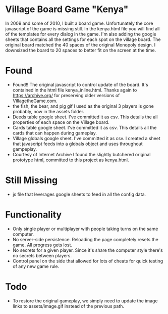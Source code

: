 # Village Board Game "Kenya" 
In 2009 and some of 2010, I built a board game. Unfortunately the core javascript of the game is missing still.  In the kenya.html file you will find all of the templates for every dialog in the game.  I'm also adding the google sheets that contains all the settings for each spot on the village board. 
The original board matched the 40 spaces of the original Monopoly design.  I downsized the board to 20 spaces to better fit on the screen at the time.  
# Found
* Found!! The original javascript to control update of the board. It's contained in the html file kenya_inline.html. Thanks again to https://archive.org/ for preserving older versions of VillagetheGame.com.
* the fish, the bear, and pig gif I used as the original 3 players is gone probably, now in the assets folder.
* Deeds table google sheet.  I've committed it as csv. This details the all properties of each space on the Village board.  
* Cards table google sheet.  I've committed it as csv.  This details all the cards that can happen during gameplay.  
* Village globals google sheet. I've committed it as csv. I created a sheet that javascript feeds into a globals object and uses throughout gampeplay.  
* Courtesy of Internet Archive I found the slightly butchered original prototype html, committed to this project as kenya.html. 

# Still Missing 
* js file that leverages google sheets to feed in all the config data. 

# Functionality
* Only single player or multiplayer with people taking turns on the same computer.  
* No server-side persistence.  Reloading the page completely resets the game.  All progress gets lost.  
* No secrets for a given player.  Since it's share the computer style there's no secrets between players.
* Control panel on the side that allowed for lots of cheats for quick testing of any new game rule.

# Todo 
* To restore the original gameplay, we simply need to update the image links to assets/image.gif instead of the previous path.  

<!-- Global site tag (gtag.js) - Google Analytics -->
<script async src="https://www.googletagmanager.com/gtag/js?id=UA-5656121-8"></script>
<script>
  window.dataLayer = window.dataLayer || [];
  function gtag(){dataLayer.push(arguments);}
  gtag('js', new Date());

  gtag('config', 'UA-5656121-8');
</script>
